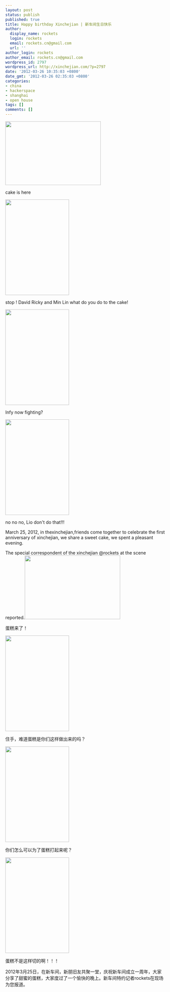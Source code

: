 ```yaml
---
layout: post
status: publish
published: true
title: Happy birthday Xinchejian | 新车间生日快乐
author:
  display_name: rockets
  login: rockets
  email: rockets.cn@gmail.com
  url: ''
author_login: rockets
author_email: rockets.cn@gmail.com
wordpress_id: 2797
wordpress_url: http://xinchejian.com/?p=2797
date: '2012-03-26 10:35:03 +0800'
date_gmt: '2012-03-26 02:35:03 +0800'
categories:
- china
- hackerspace
- shanghai
- open house
tags: []
comments: []
---
```

<p><!--:en--><a href="http://xinchejian.com/2012/03/26/happy-birthday-xinchejian/imgp9548_%e5%89%af%e6%9c%ac/" rel="attachment wp-att-2802"><img class="alignnone size-medium wp-image-2802" title="IMGP9548_副本" src="http://xinchejian.com/wp-content/uploads/2012/03/IMGP9548_副本-300x200.jpg" alt="" width="300" height="200" /></a></p>
<p>cake is here</p>
<p><a href="http://xinchejian.com/2012/03/26/happy-birthday-xinchejian/imgp9547_%e5%89%af%e6%9c%ac/" rel="attachment wp-att-2801"><img class="alignnone size-medium wp-image-2801" title="cake!" src="http://xinchejian.com/wp-content/uploads/2012/03/IMGP9547_副本-200x300.jpg" alt="" width="200" height="300" /></a></p>
<p>stop ! David Ricky and Min Lin what do you do to the cake!</p>
<p><a href="http://xinchejian.com/2012/03/26/happy-birthday-xinchejian/imgp9543_%e5%89%af%e6%9c%ac/" rel="attachment wp-att-2799"><img class="alignnone size-medium wp-image-2799" title="IMGP9543_副本" src="http://xinchejian.com/wp-content/uploads/2012/03/IMGP9543_副本-200x300.jpg" alt="" width="200" height="300" /></a></p>
<p>Infy now fighting?</p>
<p><a href="http://xinchejian.com/2012/03/26/happy-birthday-xinchejian/imgp9542_%e5%89%af%e6%9c%ac/" rel="attachment wp-att-2798"><img class="alignnone size-medium wp-image-2798" title="IMGP9542_副本" src="http://xinchejian.com/wp-content/uploads/2012/03/IMGP9542_副本-200x300.jpg" alt="" width="200" height="300" /></a></p>
<p>no no no, Lio don't do that!!!</p>
<p>March 25, 2012, in thexinchejian,friends come together to celebrate the first anniversary of xinchejian, we share a sweet cake, we spent a pleasant evening.</p>
<p>The special correspondent of the&nbsp;xinchejian @rockets at the scene reported.<!--:--><!--:zh--><a href="http://xinchejian.com/2012/03/26/happy-birthday-xinchejian/imgp9548_%e5%89%af%e6%9c%ac/" rel="attachment wp-att-2802"><img title="IMGP9548_副本" src="http://xinchejian.com/wp-content/uploads/2012/03/IMGP9548_副本-300x200.jpg" alt="" width="300" height="200" /></a></p>
<p>蛋糕来了！</p>
<p><a href="http://xinchejian.com/2012/03/26/happy-birthday-xinchejian/imgp9547_%e5%89%af%e6%9c%ac/" rel="attachment wp-att-2801"><img title="cake!" src="http://xinchejian.com/wp-content/uploads/2012/03/IMGP9547_副本-200x300.jpg" alt="" width="200" height="300" /></a></p>
<p>住手，难道蛋糕是你们这样做出来的吗？</p>
<p><a href="http://xinchejian.com/2012/03/26/happy-birthday-xinchejian/imgp9543_%e5%89%af%e6%9c%ac/" rel="attachment wp-att-2799"><img title="IMGP9543_副本" src="http://xinchejian.com/wp-content/uploads/2012/03/IMGP9543_副本-200x300.jpg" alt="" width="200" height="300" /></a></p>
<p>你们怎么可以为了蛋糕打起来呢？</p>
<p><a href="http://xinchejian.com/2012/03/26/happy-birthday-xinchejian/imgp9542_%e5%89%af%e6%9c%ac/" rel="attachment wp-att-2798"><img title="IMGP9542_副本" src="http://xinchejian.com/wp-content/uploads/2012/03/IMGP9542_副本-200x300.jpg" alt="" width="200" height="300" /></a></p>
<p>蛋糕不是这样切的啊！！！</p>
<p>2012年3月25日，在新车间，新朋旧友共聚一堂，庆祝新车间成立一周年，大家分享了甜蜜的蛋糕，大家度过了一个愉快的晚上。新车间特约记者rockets在现场为您报道。</p>
<p>&nbsp;</p>
<p>&nbsp;<!--:--></p>
